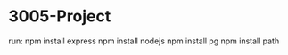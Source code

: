 # 3005-Project

run:
    npm install express
    npm install nodejs
    npm install pg
    npm install path
